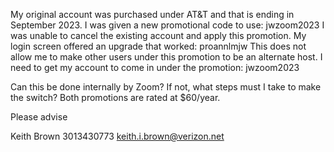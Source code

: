 My original account was purchased under AT&T and that is ending in September 2023.
I was given a new promotional code to use: jwzoom2023
I was unable to cancel the existing account and apply this promotion.
My login screen offered an upgrade that worked: proannlmjw
This does not allow me to make other users under this promotion to be an alternate host.
I need to get my account to come in under the promotion: jwzoom2023

Can this be done internally by Zoom? If not, what steps must I take to make the switch?
Both promotions are rated at $60/year.

Please advise

Keith Brown
3013430773
keith.i.brown@verizon.net